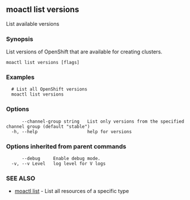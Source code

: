 ## moactl list versions

List available versions

### Synopsis

List versions of OpenShift that are available for creating clusters.

```
moactl list versions [flags]
```

### Examples

```
  # List all OpenShift versions
  moactl list versions
```

### Options

```
      --channel-group string   List only versions from the specified channel group (default "stable")
  -h, --help                   help for versions
```

### Options inherited from parent commands

```
      --debug     Enable debug mode.
  -v, --v Level   log level for V logs
```

### SEE ALSO

* [moactl list](moactl_list.md)	 - List all resources of a specific type

